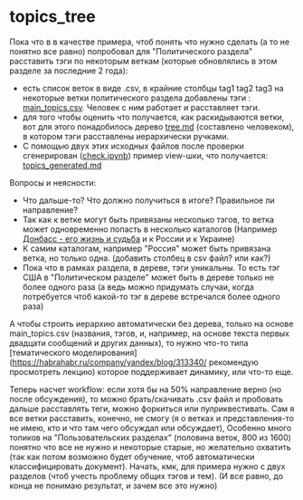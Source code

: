 # topics_tree



Пока что в в качестве примера, чтоб понять что нужно сделать (а то не понятно все равно) попробовал для "Политического раздела" расставить тэги по некоторым веткам (которые обновлялись в этом разделе за последние 2 года):

- есть список веток в виде .csv, в крайние столбцы tag1 tag2 tag3 на некоторые ветки  политического раздела добавлены тэги  : [main_topics.csv](https://github.com/normalized2/topics_tree/blob/master/main_topics.csv). Человек с ним работает и расставляет тэги.
- для того чтобы оценить что получается, как раскидываются ветки, вот для этого  понадобилось дерево [tree.md](https://github.com/normalized2/topics_tree/blob/master/tree.md) (составлено человеком), в котором тэги расставлены иерархически ручками.
- С помощью двух этих исходных файлов после проверки сгенерирован ([check.ipynb](https://github.com/normalized2/topics_tree/blob/master/check.ipynb)) пример view-шки, что получается: [topics_generated.md](https://github.com/normalized2/topics_tree/blob/master/topics_generated.md)

Вопросы и неясности:
- Что дальше-то? Что должно получиться в итоге? Правильное ли направление?
- Так как к ветке могут быть привязаны несколько тэгов, то ветка может одновременно попасть в несколько каталогов (Например [Донбасс - его жизнь и судьба](https://glav.su/forum/4/2658/) и к России и к Украине)
- К самим каталогам, например "Россия" может быть привязана ветка, но только одна. (добавить столбец в csv файл? или как?)
- Пока что в рамках раздела, в дереве, тэги уникальны. То есть тэг США в "Политическом разделе" может быть в дереве только  не более одного раза (а ведь можно придумать случаи, когда потребуется чтоб какой-то тэг в дереве встречался более одного раза)

А чтобы строить иерархию автоматически  без дерева, только на основе main_topics.csv (названия, тэгов, и, например, на основе текста первых двадцати сообщений и других данных), то нужно что-то типа [тематического моделирования](https://habrahabr.ru/company/yandex/blog/313340/ рекомендую просмотреть лекцию) которое поддерживает динамику, или что-то еще.

Теперь насчет workflow:
если хотя бы на 50% направление верно (но после обсуждения), то можно брать/скачивать .csv файл и пробовать дальше расставлять теги, можно форкиться или пулриквестивать. Сам я все ветки расставить, конечно, не смогу (я о ветках и представления-то не имею, кто и что там чего обсуждал или обсуждает), Особенно много топиков на "Пользовательских разделах" (половина веток, 800 из 1600) понятно что все не нужно и некоторые старые, но желательно охватить (так как потом возможно будет обучение, чтоб автоматически классифицировать документ). Начать, кмк, для примера нужно с двух разделов (чтоб учесть проблему общих тэгов и тем).
(И все равно, до конца не понимаю результат, и зачем все это нужно)
